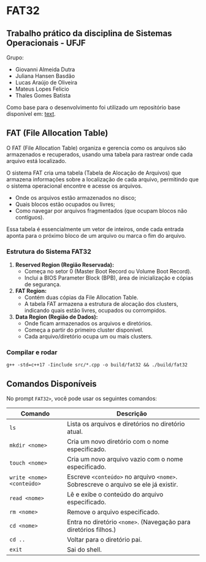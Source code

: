 # FAT32

## Trabalho prático da disciplina de Sistemas Operacionais - UFJF

Grupo:

- Giovanni Almeida Dutra
- Juliana Hansen Basdão
- Lucas Araújo de Oliveira
- Mateus Lopes Felicio
- Thales Gomes Batista

Como base para o desenvolvimento foi utilizado um repositório base disponível em: [text](https://github.com/PUCRSOpenSource/tiny-shell/tree/master).

## FAT (File Allocation Table)

O FAT (File Allocation Table) organiza e gerencia como os arquivos são armazenados e recuperados, usando uma tabela para rastrear onde cada arquivo está localizado. 

O sistema FAT cria uma tabela (Tabela de Alocação de Arquivos) que armazena informações sobre a localização de cada arquivo, permitindo que o sistema operacional encontre e acesse os arquivos. 

- Onde os arquivos estão armazenados no disco;
- Quais blocos estão ocupados ou livres;
- Como navegar por arquivos fragmentados (que ocupam blocos não contíguos).

Essa tabela é essencialmente um vetor de inteiros, onde cada entrada aponta para o próximo bloco de um arquivo ou marca o fim do arquivo.

### **Estrutura do Sistema FAT32**

1. **Reserved Region (Região Reservada):**
    - Começa no setor 0 (Master Boot Record ou Volume Boot Record).
    - Inclui a BIOS Parameter Block (BPB), área de inicialização e cópias de segurança.
2. **FAT Region:**
    - Contém duas cópias da File Allocation Table.
    - A tabela FAT armazena a estrutura de alocação dos clusters, indicando quais estão livres, ocupados ou corrompidos.
3. **Data Region (Região de Dados):**
    - Onde ficam armazenados os arquivos e diretórios.
    - Começa a partir do primeiro cluster disponível.
    - Cada arquivo/diretório ocupa um ou mais clusters.

### Compilar e rodar
```
g++ -std=c++17 -Iinclude src/*.cpp -o build/fat32 && ./build/fat32
```

## Comandos Disponíveis

No prompt `FAT32>`, você pode usar os seguintes comandos:

| Comando                  | Descrição                                                    |
|--------------------------|--------------------------------------------------------------|
| `ls`                     | Lista os arquivos e diretórios no diretório atual.           |
| `mkdir <nome>`           | Cria um novo diretório com o nome especificado.              |
| `touch <nome>`           | Cria um novo arquivo vazio com o nome especificado.          |
| `write <nome> <conteúdo>`| Escreve `<conteúdo>` no arquivo `<nome>`. Sobrescreve o arquivo se ele já existir. |
| `read <nome>`            | Lê e exibe o conteúdo do arquivo especificado.               |
| `rm <nome>`              | Remove o arquivo especificado.                                |
| `cd <nome>`              | Entra no diretório `<nome>`. (Navegação para diretórios filhos.) |
| `cd ..`                  | Voltar para o diretório pai.        |
| `exit`                   | Sai do shell.                                                |
